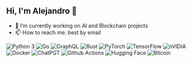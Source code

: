 ## Hi, I'm Alejandro 👋

- 🔭 I’m currently working on AI and Blockchain projects
- 📫 How to reach me: best by email

<p>
  <img alt="Python 3" src="https://img.shields.io/badge/python-3670A0?style=for-the-badge&logo=python&logoColor=ffdd54" />
  <img alt="Go" src="https://img.shields.io/badge/go-%2300ADD8.svg?style=for-the-badge&logo=go&logoColor=white" />
  <img alt="GraphQL" src="https://img.shields.io/badge/-GraphQL-E10098?style=for-the-badge&logo=graphql&logoColor=white" />
  <img alt="Rust" src="https://img.shields.io/badge/rust-%23000000.svg?style=for-the-badge&logo=rust&logoColor=white" />
  <img alt="PyTorch" src="https://img.shields.io/badge/PyTorch-%23EE4C2C.svg?style=for-the-badge&logo=PyTorch&logoColor=white" />
  <img alt="TensorFlow" src="https://img.shields.io/badge/TensorFlow-%23FF6F00.svg?style=for-the-badge&logo=TensorFlow&logoColor=white" />
  <img alt="nVIDIA" src="https://img.shields.io/badge/nVIDIA-%2376B900.svg?style=for-the-badge&logo=nVIDIA&logoColor=white" />
  <img alt="Docker" src="https://img.shields.io/badge/docker-%230db7ed.svg?style=for-the-badge&logo=docker&logoColor=white" />
  <img alt="ChatPGT" src="https://img.shields.io/badge/chatGPT-74aa9c?style=for-the-badge&logo=openai&logoColor=white" />
  <img alt="Github Actions" src="https://img.shields.io/badge/GitHub_Actions-2088FF?logo=github-actions&logoColor=white" />
  <img alt="Hugging Face" src=" https://img.shields.io/badge/Hugging%20Face-FFD21E?logo=huggingface&logoColor=000" />
  <img alt="Bitcoin" src="https://img.shields.io/badge/Bitcoin-000?style=for-the-badge&logo=bitcoin&logoColor=white" />
</p>
